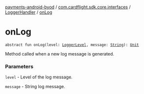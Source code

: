[payments-android-byod](../../index.md) / [com.cardflight.sdk.core.interfaces](../index.md) / [LoggerHandler](index.md) / [onLog](./on-log.md)

# onLog

`abstract fun onLog(level: `[`LoggerLevel`](../../com.cardflight.sdk.core.enums/-logger-level/index.md)`, message: `[`String`](https://kotlinlang.org/api/latest/jvm/stdlib/kotlin/-string/index.html)`): `[`Unit`](https://kotlinlang.org/api/latest/jvm/stdlib/kotlin/-unit/index.html)

Method called when a new log message is generated.

### Parameters

`level` - Level of the log message.

`message` - String log message.